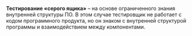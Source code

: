 **Тестирование «серого ящика»** – на основе ограниченного знания внутренней структуры ПО. В этом случае тестировщик не работает с кодом программного продукта, но он знаком с внутренней структурой программы и взаимодействием между компонентами.